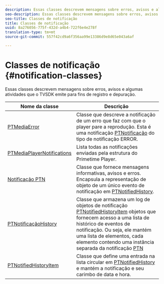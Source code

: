 ```yaml
---
description: Essas classes descrevem mensagens sobre erros, avisos e algumas atividades que o TVSDK emite para fins de registro e depuração.
seo-description: Essas classes descrevem mensagens sobre erros, avisos e algumas atividades que o TVSDK emite para fins de registro e depuração.
seo-title: Classes de notificação
title: Classes de notificação
uuid: 8a276056-775f-432d-a4b4-722f6e4e278f
translation-type: tm+mt
source-git-commit: 557f42cd9a6f356aa99e13386d9e8d65e043a6af

---
```



# Classes de notificação {#notification-classes}

Essas classes descrevem mensagens sobre erros, avisos e algumas atividades que o TVSDK emite para fins de registro e depuração.

| **Nome da classe** | **Descrição** |
|---|---|
| [PTMediaError](https://help.adobe.com/en_US/primetime/api/psdk/appledoc/Classes/PTMediaError.html) | Classe que descreve a notificação de um erro que faz com que o player pare a reprodução. Esta é uma notificação [PTNotificação](https://help.adobe.com/en_US/primetime/api/psdk/appledoc/Classes/PTNotification.html) do tipo de notificação ERROR. |
| [PTMediaPlayerNotifications](https://help.adobe.com/en_US/primetime/api/psdk/appledoc/Classes/PTMediaPlayerNotifications.html) | Lista todas as notificações enviadas pela estrutura do Primetime Player. |
| [Notificação PTN](https://help.adobe.com/en_US/primetime/api/psdk/appledoc/Classes/PTNotification.html) | Classe que fornece mensagens informativas, avisos e erros. Encapsula a representação de objeto de um único evento de notificação em [PTNotifiedHistory](https://help.adobe.com/en_US/primetime/api/psdk/appledoc/Classes/PTNotificationHistory.html). |
| [PTNotificaçãoHistory](https://help.adobe.com/en_US/primetime/api/psdk/appledoc/Classes/PTNotificationHistory.html) | Classe que armazena um log de objetos de notificação [PTNotifiedHistoryItem](https://help.adobe.com/en_US/primetime/api/psdk/appledoc/Classes/PTNotificationHistoryItem.html) objetos que fornecem acesso a uma lista de histórico de eventos de notificação. Ou seja, ele mantém uma lista de elementos, cada elemento contendo uma instância separada da notificação [PTN](https://help.adobe.com/en_US/primetime/api/psdk/appledoc/Classes/PTNotification.html) |
| [PTNotifiedHistoryItem](https://help.adobe.com/en_US/primetime/api/psdk/appledoc/Classes/PTNotificationHistoryItem.html) | Classe que define uma entrada na lista circular em [PTNotifiedHistory](https://help.adobe.com/en_US/primetime/api/psdk/appledoc/Classes/PTNotificationHistory.html) e mantém a notificação e seu carimbo de data e hora. |

